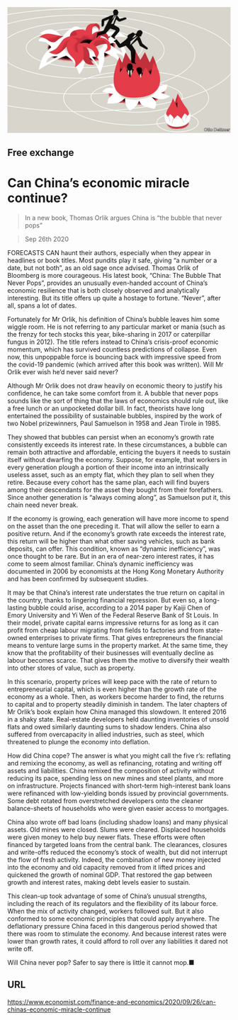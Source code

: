 ![](./images/20200926_FND000_1.jpg)

## Free exchange

# Can China’s economic miracle continue?

> In a new book, Thomas Orlik argues China is “the bubble that never pops”

> Sep 26th 2020

FORECASTS CAN haunt their authors, especially when they appear in headlines or book titles. Most pundits play it safe, giving “a number or a date, but not both”, as an old sage once advised. Thomas Orlik of Bloomberg is more courageous. His latest book, “China: The Bubble That Never Pops”, provides an unusually even-handed account of China’s economic resilience that is both closely observed and analytically interesting. But its title offers up quite a hostage to fortune. “Never”, after all, spans a lot of dates.

Fortunately for Mr Orlik, his definition of China’s bubble leaves him some wiggle room. He is not referring to any particular market or mania (such as the frenzy for tech stocks this year, bike-sharing in 2017 or caterpillar fungus in 2012). The title refers instead to China’s crisis-proof economic momentum, which has survived countless predictions of collapse. Even now, this unpoppable force is bouncing back with impressive speed from the covid-19 pandemic (which arrived after this book was written). Will Mr Orlik ever wish he’d never said never?

Although Mr Orlik does not draw heavily on economic theory to justify his confidence, he can take some comfort from it. A bubble that never pops sounds like the sort of thing that the laws of economics should rule out, like a free lunch or an unpocketed dollar bill. In fact, theorists have long entertained the possibility of sustainable bubbles, inspired by the work of two Nobel prizewinners, Paul Samuelson in 1958 and Jean Tirole in 1985.

They showed that bubbles can persist when an economy’s growth rate consistently exceeds its interest rate. In these circumstances, a bubble can remain both attractive and affordable, enticing the buyers it needs to sustain itself without dwarfing the economy. Suppose, for example, that workers in every generation plough a portion of their income into an intrinsically useless asset, such as an empty flat, which they plan to sell when they retire. Because every cohort has the same plan, each will find buyers among their descendants for the asset they bought from their forefathers. Since another generation is “always coming along”, as Samuelson put it, this chain need never break.

If the economy is growing, each generation will have more income to spend on the asset than the one preceding it. That will allow the seller to earn a positive return. And if the economy’s growth rate exceeds the interest rate, this return will be higher than what other saving vehicles, such as bank deposits, can offer. This condition, known as “dynamic inefficiency”, was once thought to be rare. But in an era of near-zero interest rates, it has come to seem almost familiar. China’s dynamic inefficiency was documented in 2006 by economists at the Hong Kong Monetary Authority and has been confirmed by subsequent studies.

It may be that China’s interest rate understates the true return on capital in the country, thanks to lingering financial repression. But even so, a long-lasting bubble could arise, according to a 2014 paper by Kaiji Chen of Emory University and Yi Wen of the Federal Reserve Bank of St Louis. In their model, private capital earns impressive returns for as long as it can profit from cheap labour migrating from fields to factories and from state-owned enterprises to private firms. That gives entrepreneurs the financial means to venture large sums in the property market. At the same time, they know that the profitability of their businesses will eventually decline as labour becomes scarce. That gives them the motive to diversify their wealth into other stores of value, such as property.

In this scenario, property prices will keep pace with the rate of return to entrepreneurial capital, which is even higher than the growth rate of the economy as a whole. Then, as workers become harder to find, the returns to capital and to property steadily diminish in tandem. The later chapters of Mr Orlik’s book explain how China managed this slowdown. It entered 2016 in a shaky state. Real-estate developers held daunting inventories of unsold flats and owed similarly daunting sums to shadow lenders. China also suffered from overcapacity in allied industries, such as steel, which threatened to plunge the economy into deflation.

How did China cope? The answer is what you might call the five r’s: reflating and remixing the economy, as well as refinancing, rotating and writing off assets and liabilities. China remixed the composition of activity without reducing its pace, spending less on new mines and steel plants, and more on infrastructure. Projects financed with short-term high-interest bank loans were refinanced with low-yielding bonds issued by provincial governments. Some debt rotated from overstretched developers onto the cleaner balance-sheets of households who were given easier access to mortgages.

China also wrote off bad loans (including shadow loans) and many physical assets. Old mines were closed. Slums were cleared. Displaced households were given money to help buy newer flats. These efforts were often financed by targeted loans from the central bank. The clearances, closures and write-offs reduced the economy’s stock of wealth, but did not interrupt the flow of fresh activity. Indeed, the combination of new money injected into the economy and old capacity removed from it lifted prices and quickened the growth of nominal GDP. That restored the gap between growth and interest rates, making debt levels easier to sustain.

This clean-up took advantage of some of China’s unusual strengths, including the reach of its regulators and the flexibility of its labour force. When the mix of activity changed, workers followed suit. But it also conformed to some economic principles that could apply anywhere. The deflationary pressure China faced in this dangerous period showed that there was room to stimulate the economy. And because interest rates were lower than growth rates, it could afford to roll over any liabilities it dared not write off.

Will China never pop? Safer to say there is little it cannot mop.■

## URL

https://www.economist.com/finance-and-economics/2020/09/26/can-chinas-economic-miracle-continue
